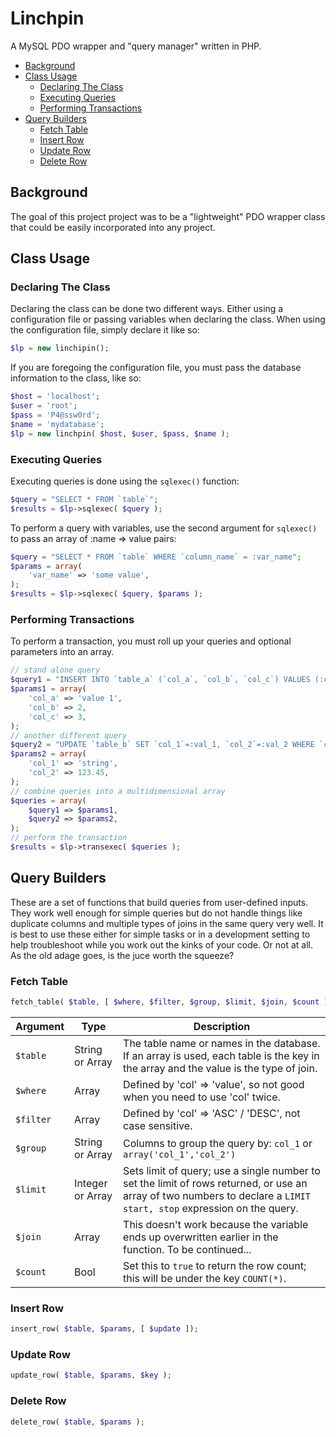 # Linchpin
A MySQL PDO wrapper and "query manager" written in PHP.
- [Background](#background)
- [Class Usage](#class-usage)
  - [Declaring The Class](#declaring-the-class)
  - [Executing Queries](#executing-queries)
  - [Performing Transactions](#performing-transactions)
- [Query Builders](#query-builders)
  - [Fetch Table](#fetch-table)
  - [Insert Row](#insert-row)
  - [Update Row](#update-row)
  - [Delete Row](#delete-row)

## Background
The goal of this project project was to be a "lightweight" PDO wrapper class that could be easily incorporated into any project.

## Class Usage
### Declaring The Class
Declaring the class can be done two different ways. Either using a configuration file or passing variables when declaring the class. When using the configuration file, simply declare it like so:
```PHP
$lp = new linchipin();
```
If you are foregoing the configuration file, you must pass the database information to the class, like so:
```PHP
$host = 'localhost';
$user = 'root';
$pass = 'P4@ssw0rd';
$name = 'mydatabase';
$lp = new linchpin( $host, $user, $pass, $name );
```
### Executing Queries
Executing queries is done using the ```sqlexec()``` function:
```PHP
$query = "SELECT * FROM `table`";
$results = $lp->sqlexec( $query );
```
To perform a query with variables, use the second argument for ```sqlexec()``` to pass an array of :name => value pairs:
```PHP
$query = "SELECT * FROM `table` WHERE `column_name` = :var_name";
$params = array(
    'var_name' => 'some value',
);
$results = $lp->sqlexec( $query, $params );
```

### Performing Transactions
To perform a transaction, you must roll up your queries and optional parameters into an array.
```PHP
// stand alone query
$query1 = "INSERT INTO `table_a` (`col_a`, `col_b`, `col_c`) VALUES (:col_a, :col_b, :col_c)";
$params1 = array(
    'col_a' => 'value 1',
    'col_b' => 2,
    'col_c' => 3,
);
// another different query
$query2 = "UPDATE `table_b` SET `col_1`=:val_1, `col_2`=:val_2 WHERE `col_foo` = 'bar'";
$params2 = array(
    'col_1' => 'string',
    'col_2' => 123.45,
);
// combine queries into a multidimensional array
$queries = array(
    $query1 => $params1,
    $query2 => $params2,
);
// perform the transaction
$results = $lp->transexec( $queries );
```

## Query Builders
These are a set of functions that build queries from user-defined inputs. They work well enough for simple queries but do not handle things like duplicate columns and multiple types of joins in the same query very well. It is best to use these either for simple tasks or in a development setting to help troubleshoot while you work out the kinks of your code. Or not at all. As the old adage goes, is the juce worth the squeeze?

### Fetch Table
```PHP
fetch_table( $table, [ $where, $filter, $group, $limit, $join, $count ]);
```
| Argument | Type | Description|
| --- | --- | --- |
| `$table` | String or Array | The table name or names in the database. If an array is used, each table is the key in the array and the value is the type of join. |
| `$where` | Array | Defined by 'col' => 'value', so not good when you need to use 'col' twice. |
| `$filter` | Array | Defined by 'col' => 'ASC' / 'DESC', not case sensitive. |
| `$group` | String or Array | Columns to group the query by: `col_1` or `array('col_1','col_2')` |
| `$limit` | Integer or Array | Sets limit of query; use a single number to set the limit of rows returned, or use an array of two numbers to declare a `LIMIT start, stop` expression on the query. |
| `$join` | Array | This doesn't work because the variable ends up overwritten earlier in the function. To be continued... |
| `$count` | Bool | Set this to `true` to return the row count; this will be under the key `COUNT(*)`.

### Insert Row
```PHP
insert_row( $table, $params, [ $update ]);
```

### Update Row
```PHP
update_row( $table, $params, $key );
```

### Delete Row
```PHP
delete_row( $table, $params );
```
